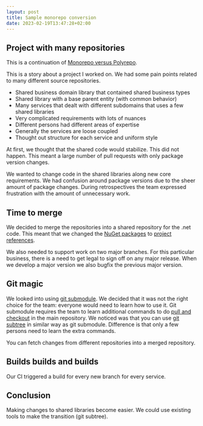 ```yaml
---
layout: post
title: Sample monorepo conversion
date: 2023-02-19T13:47:28+02:00
---
```


## Project with many repositories

This is a continuation of [Monorepo versus Polyrepo](https://assertfail.gewalli.se/2021/11/05/Monorepo-versus-Polyrepo.html).

This is a story about a project I worked on. We had some pain points related to many different source repositories.

- Shared business domain library that contained shared business types
- Shared library with a base parent entity (with common behavior)
- Many services that dealt with different subdomains that uses a few shared libraries
- Very complicated requirements with lots of nuances
- Different persons had different areas of expertise
- Generally the services are loose coupled
- Thought out structure for each service and uniform style

At first, we thought that the shared code would stabilize. This did not happen. This meant a large number of pull requests with only package version changes.

We wanted to change code in the shared libraries along new core requirements.
We had confusion around package versions due to the sheer amount of package changes.
During retrospectives the team expressed frustration with the amount of unnecessary work.

## Time to merge

We decided to merge the repositories into a shared repository for the .net code. This meant that we changed the [NuGet packages](https://en.wikipedia.org/wiki/NuGet) to [project references](https://learn.microsoft.com/en-us/dotnet/core/tools/dotnet-add-reference).

We also needed to support work on two major branches. For this particular business, there is a need to get legal to sign off on any major release. When we develop a major version we also bugfix the previous major version.

## Git magic

We looked into using [git submodule](https://git-scm.com/docs/git-submodule). We decided that it was not the right choice for the team: everyone would need to learn how to use it. Git submodule requires the team to learn additional commands to do [pull and checkout](https://stackoverflow.com/questions/1030169/pull-latest-changes-for-all-git-submodules) in the main repository.
We noticed was that you can use [git subtree](https://www.atlassian.com/git/tutorials/git-subtree) in similar way as git submodule. Difference is that only a few persons need to learn the extra commands.

You can fetch changes from different repositories into a merged repository.

## Builds builds and builds

Our CI triggered a build for every new branch for every service.

## Conclusion

Making changes to shared libraries become easier.
We could use existing tools to make the transition (git subtree).
